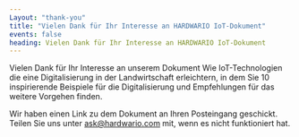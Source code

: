 ```yaml
---
Layout: "thank-you" 
title: "Vielen Dank für Ihr Interesse an HARDWARIO IoT-Dokument" 
events: false 
heading: Vielen Dank für Ihr Interesse an HARDWARIO IoT-Dokument
---
```


Vielen Dank für Ihr Interesse an unserem Dokument Wie IoT-Technologien die eine Digitalisierung in der Landwirtschaft erleichtern, in dem Sie 10 inspirierende Beispiele für die Digitalisierung und Empfehlungen für das weitere Vorgehen finden.

Wir haben einen Link zu dem Dokument an Ihren Posteingang geschickt. Teilen Sie uns unter [ask@hardwario.com](mailto:ask@hardwario.com) mit, wenn es nicht funktioniert hat.
